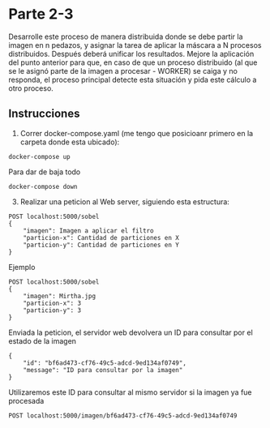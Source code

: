 # Parte 2-3 
Desarrolle este proceso de manera distribuida donde se debe partir la imagen en n pedazos, y asignar la tarea de aplicar la máscara a N procesos distribuidos. Después deberá unificar los resultados.
Mejore la aplicación del punto anterior para que, en caso de que un proceso distribuido (al que se le asignó parte de la imagen a procesar - WORKER) se caiga y no responda, el proceso principal detecte esta situación y pida este cálculo a otro proceso.

## Instrucciones 

1. Correr docker-compose.yaml (me tengo que posicioanr primero en la carpeta donde esta ubicado):

```
docker-compose up
```

Para dar de baja todo

```
docker-compose down
```

3. Realizar una peticion al Web server, siguiendo esta estructura:

```
POST localhost:5000/sobel
{
    "imagen": Imagen a aplicar el filtro
    "particion-x": Cantidad de particiones en X
    "particion-y": Cantidad de particiones en Y
}
```

Ejemplo

```
POST localhost:5000/sobel
{
    "imagen": Mirtha.jpg
    "particion-x": 3
    "particion-y": 3
}
```

Enviada la peticion, el servidor web devolvera un ID para consultar por el estado de la imagen

```
{
    "id": "bf6ad473-cf76-49c5-adcd-9ed134af0749",
    "message": "ID para consultar por la imagen"
}
```

Utilizaremos este ID para consultar al mismo servidor si la imagen ya fue procesada

```
POST localhost:5000/imagen/bf6ad473-cf76-49c5-adcd-9ed134af0749
```